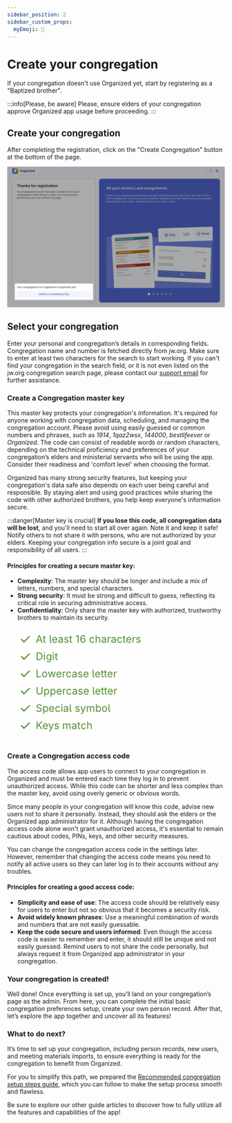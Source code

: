 ```yaml
---
sidebar_position: 2
sidebar_custom_props: 
  myEmoji: 🦀
---
```


# Create your congregation

If your congregation doesn't use Organized yet, start by registering as a "Baptized brother".

:::info[Please, be aware]
Please, ensure elders of your congregation approve Organized app usage before proceeding.
:::

## Create your congregation

After completing the registration, click on the "Create Congregation" button at the bottom of the page. 

![Create a congregation](./img/create.png)

## Select your congregation

Enter your personal and congregation’s details in corresponding fields. Congregation name and number is fetched directly from jw.org. Make sure to enter at least two characters for the search to start working. If you can't find your congregation in the search field, or it is not even listed on the jw.org congregation search page, please contact our [support email](mailto:support@organized-app.com) for further assistance.

### Create a Congregation master key

This master key protects your congregation's information. It's required for anyone working with congregation data, scheduling, and managing the congregation account. Please avoid using easily guessed or common numbers and phrases, such as _1914_, _1qaz2wsx_, _144000_, _bestlifeever_ or _Organized_. The code can consist of readable words or random characters, depending on the technical proficiency and preferences of your congregation’s elders and ministerial servants who will be using the app. Consider their readiness and 'comfort level' when choosing the format.

Organized has many strong security features, but keeping your congregation's data safe also depends on each user being careful and responsible. By staying alert and using good practices while sharing the code with other authorized brothers, you help keep everyone's information secure.

:::danger[Master key is crucial]
**If you lose this code, all congregation data will be lost**, and you'll need to start all over again. Note it and keep it safe! Notify others to not share it with persons, who are not authorized by your elders. Keeping your congregation info secure is a joint goal and responsibility of all users.
:::

#### Principles for creating a secure master key:

- **Complexity**: The master key should be longer and include a mix of letters, numbers, and special characters.
- **Strong security**: It must be strong and difficult to guess, reflecting its critical role in securing administrative access.
- **Confidentiality**: Only share the master key with authorized, trustworthy brothers to maintain its security.

![Congregation master key requirements](./img/master-key-requirements.png)

### Create a Congregation access code

The access code allows app users to connect to your congregation in Organized and must be entered each time they log in to prevent unauthorized access. While this code can be shorter and less complex than the master key, avoid using overly generic or obvious words.

Since many people in your congregation will know this code, advise new users not to share it personally. Instead, they should ask the elders or the Organized app administrator for it. Although having the congregation access code alone won't grant unauthorized access, it's essential to remain cautious about codes, PINs, keys, and other security measures.

You can change the congregation access code in the settings later. However, remember that changing the access code means you need to notify all active users so they can later log in to their accounts without any troubles.

#### Principles for creating a good access code:

- **Simplicity and ease of use**: The access code should be relatively easy for users to enter but not so obvious that it becomes a security risk.
- **Avoid widely known phrases**: Use a meaningful combination of words and numbers that are not easily guessable.
- **Keep the code secure and users informed**: Even though the access code is easier to remember and enter, it should still be unique and not easily guessed. Remind users to not share the code personally, but always request it from Organized app administrator in your congregation.

### Your congregation is created!

Well done! Once everything is set up, you’ll land on your congregation’s page as the admin. From here, you can complete the initial basic congregation preferences setup, create your own person record. After that, let’s explore the app together and uncover all its features!

### What to do next?

It’s time to set up your congregation, including person records, new users, and meeting materials imports, to ensure everything is ready for the congregation to benefit from Organized.

For you to simplify this path, we prepared the [Recommended congregation setup steps guide](../onboarding/setup-order), which you can follow to make the setup process smooth and flawless.

Be sure to explore our other guide articles to discover how to fully utilize all the features and capabilities of the app!